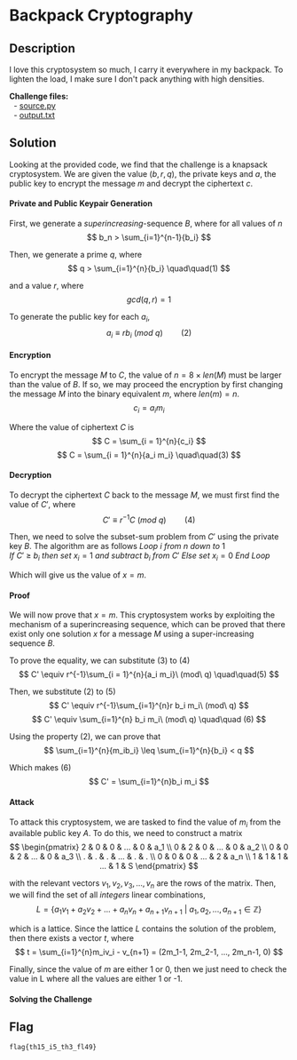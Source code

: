# Backpack Cryptography

## Description
I love this cryptosystem so much, I carry it everywhere in my backpack. To lighten the load, I make sure I don't pack anything with high densities.  
  
**Challenge files:**  
  - [source.py](https://cryptohack.org/static/challenges/source_83f1e856dc3e1d8c6628abb227a797cb.py)  
  - [output.txt](https://cryptohack.org/static/challenges/output_e2fe6134f7dd580dcedacdbe71846d0e.txt)

## Solution
Looking at the provided code, we find that the challenge is a knapsack cryptosystem. We are given the value $(b, r, q)$, the private keys and $a$, the public key to encrypt the message $m$ and decrypt the ciphertext $c$.

#### Private and Public Keypair Generation
First, we generate a *superincreasing*-sequence $B$, where for all values of $n$
$$
b_n > \sum_{i=1}^{n-1}{b_i}
$$

Then, we generate a prime $q$, where
$$
q > \sum_{i=1}^{n}{b_i} \quad\quad(1)
$$

and a value $r$, where
$$
gcd(q, r) = 1
$$

To generate the public key for each $a_i$,
$$
a_i \equiv rb_i\ (mod\ q)  \quad\quad(2)
$$

#### Encryption
To encrypt the message $M$ to $C$, the value of $n = 8 \times len(M)$ must be larger than the value of $B$. If so, we may proceed the encryption by first changing the message $M$ into the binary equivalent $m$, where $len(m) = n$.
$$
c_i = {a_i m_i}
$$

Where the value of ciphertext $C$ is
$$
C = \sum_{i = 1}^{n}{c_i}
$$
$$
C = \sum_{i = 1}^{n}{a_i m_i}  \quad\quad(3)
$$

#### Decryption
To decrypt the ciphertext $C$ back to the message $M$, we must first find the value of $C'$, where
$$
C' \equiv r^{-1}C \ (mod\ q) \quad\quad(4)
$$

Then, we need to solve the subset-sum problem from $C'$ using the  private key $B$. The algorithm are as follows
$Loop\ i\ from\ n\ down\ to\ 1$
	$If\ C'\ \geq\  b_i\ then\ set\ x_i = 1\ and\ subtract\ b_i\ from\ C'$
	$Else\ set\ x_i = 0$
$End\ Loop$

Which will give us the value of $x = m$.

#### Proof
We will now prove that $x = m$. This cryptosystem works by exploiting the mechanism of a superincreasing sequence, which can be proved that there exist only one solution $x$ for a message $M$ using a super-increasing sequence $B$. 

To prove the equality, we can substitute $(3)$ to $(4)$
$$
C' \equiv r^{-1}\sum_{i = 1}^{n}{a_i m_i}\ (mod\ q) \quad\quad(5)
$$

Then, we substitute $(2)$ to $(5)$
$$
C' \equiv r^{-1}\sum_{i=1}^{n}r b_i m_i\ (mod\ q)
$$
$$
C' \equiv \sum_{i=1}^{n} b_i m_i\ (mod\ q) \quad\quad (6)
$$

Using the property $(2)$, we can prove that
$$
\sum_{i=1}^{n}{m_ib_i} \leq \sum_{i=1}^{n}{b_i} < q
$$

Which makes $(6)$
$$
C' = \sum_{i=1}^{n}b_i m_i
$$

#### Attack
To attack this cryptosystem, we are tasked to find the value of $m_i$ from the available public key $A$. To do this, we need to construct a matrix
$$
\begin{pmatrix}
2 & 0 & 0 & ... & 0 & a_1 \\
0 & 2 & 0 & ... & 0 & a_2 \\
0 & 0 & 2 & ... & 0 & a_3 \\
. & . & . & ... & . & . \\
0 & 0 & 0 & ... & 2 & a_n \\
1 & 1 & 1 & ... & 1 & S
\end{pmatrix}
$$

with the relevant vectors $v_1, v_2, v_3, ..., v_n$ are the rows of the matrix. Then, we will find the set of all *integers* linear combinations, 
$$
L = \{a_1v_1 + a_2v_2 + ... + a_nv_n + a_{n+1}v_{n+1}\ |\ a_1, a_2, ..., a_{n+1} \in \mathbb{Z} \}
$$

which is a lattice. Since the lattice $L$ contains the solution of the problem, then there exists a vector $t$, where
$$
t = \sum_{i=1}^{n}m_iv_i - v_{n+1} = (2m_1-1, 2m_2-1, ..., 2m_n-1, 0)
$$

Finally, since the value of $m$ are either 1 or 0, then we just need to check the value in L where all the values are either 1 or -1.

#### Solving the Challenge

## Flag
```txt
flag{th15_i5_th3_fl49}
```

